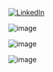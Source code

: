 [![LinkedIn](https://img.shields.io/badge/LinkedIn-blue?logo=linkedin&logoColor=white)](https://www.linkedin.com/in/zachariah-mayfield/)

![image](https://github.com/user-attachments/assets/938ef5c9-22d9-4b06-bc19-0b73d19edc5b)

![image](https://github.com/user-attachments/assets/31cd69e9-af7e-4b66-a766-08ea1a7ab336)

![image](https://github.com/user-attachments/assets/7ad04aa0-d12f-41b8-92e2-8d0a94b14e05)

